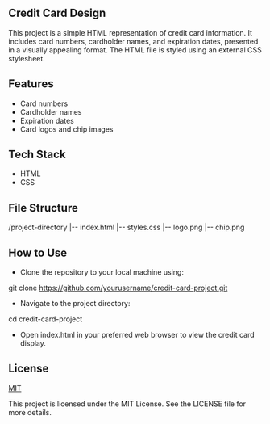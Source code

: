
## Credit Card Design

This project is a simple HTML representation of credit card information. It includes card numbers, cardholder names, and expiration dates, presented in a visually appealing format. The HTML file is styled using an external CSS stylesheet.

## Features

- Card numbers
- Cardholder names
- Expiration dates
- Card logos and chip images


## Tech Stack

- HTML
- CSS


## File Structure

/project-directory
|-- index.html
|-- styles.css
|-- logo.png
|-- chip.png

## How to Use

- Clone the repository to your local machine using:

git clone https://github.com/yourusername/credit-card-project.git

- Navigate to the project directory:

cd credit-card-project

- Open index.html in your preferred web browser to view the credit card display.
## License

[MIT](https://choosealicense.com/licenses/mit/)

This project is licensed under the MIT License. See the LICENSE file for more details.